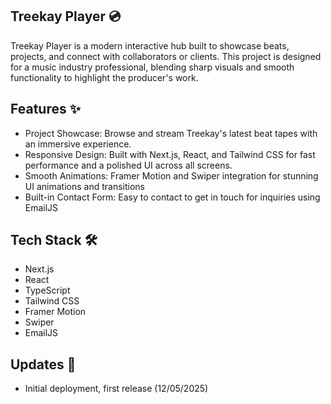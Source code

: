 ## Treekay Player 💿
Treekay Player is a modern interactive hub built to showcase beats, projects, and connect with collaborators or clients. This project is designed for a music industry professional, blending sharp visuals and smooth functionality to highlight the producer's work.

## Features ✨

- Project Showcase: Browse and stream Treekay's latest beat tapes with an immersive experience.
- Responsive Design: Built with Next.js, React, and Tailwind CSS for fast performance and a polished UI across all screens.
- Smooth Animations: Framer Motion and Swiper integration for stunning UI animations and transitions
- Built-in Contact Form: Easy to contact to get in touch for inquiries using EmailJS

## Tech Stack 🛠

- Next.js
- React
- TypeScript
- Tailwind CSS
- Framer Motion
- Swiper
- EmailJS

## Updates 🔄

- Initial deployment, first release (12/05/2025)
